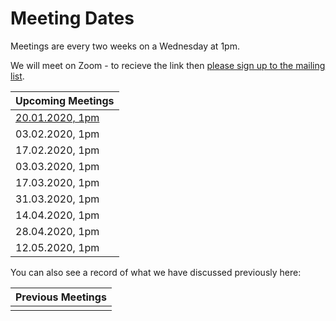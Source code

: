 # Meeting Dates 

Meetings are every two weeks on a Wednesday at 1pm.

We will meet on Zoom - to recieve the link then [please sign up to the mailing list](http://eepurl.com/hjkmnX). 

| Upcoming Meetings |
|-------------------|
| [20.01.2020, 1pm](meetings/2021/20-01-21_meeting.md)   |
| 03.02.2020, 1pm   |
| 17.02.2020, 1pm   |
| 03.03.2020, 1pm   |
| 17.03.2020, 1pm   |
| 31.03.2020, 1pm   |
| 14.04.2020, 1pm   |
| 28.04.2020, 1pm   |
| 12.05.2020, 1pm   |

You can also see a record of what we have discussed previously here:

| Previous Meetings |
|-------------------|
|                   |
